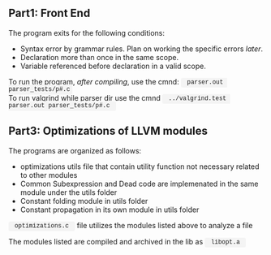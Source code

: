 <section>
    <h1>Part1: Front End</h1>
    <div>
        <p> The program exits for the following conditions:
        <ul>
            <li>Syntax error by grammar rules. Plan on working the specific errors <em>later</em>.
            <li>Declaration more than once in the same scope.
            <li>Variable referenced before declaration in a valid scope.
        </ul>
        <p> To run the program, <em>after compiling</em>, use the cmnd:
            <code style="font-family: Courier; background-color: #f4f4f4; padding: 0.2em 0.4em; border-radius: 0.3em;"> parser.out parser_tests/p#.c</code> <br>
            To run valgrind while parser dir use the cmnd  <code style="font-family: Courier; background-color: #f4f4f4; padding: 0.2em 0.4em; border-radius: 0.3em;"> ../valgrind.test parser.out parser_tests/p#.c </code>
        </p>
    </div>
</section>

<section>
    <h1>Part3: Optimizations of LLVM modules </h1>
    <p> The programs are organized as follows:
    <div>
        <ul>
            <li>optimizations utils file that contain utility function not necessary related to other modules
            <li>Common Subexpression and Dead code are implemenated in the same module under the utils folder
            <li>Constant folding module in utils folder
            <li>Constant propagation in its own module in utils folder
        </ul>
        <p> <code style="font-family: Courier; background-color: #f4f4f4; padding: 0.2em 0.4em; border-radius: 0.3em;"> optimizations.c </code> file utilizes the modules listed above to analyze a file<br>
        <p> The modules listed are compiled and archived in the lib as <code style="font-family: Courier; background-color: #f4f4f4; padding: 0.2em 0.4em; border-radius: 0.3em;"> libopt.a </code> <br>
    </div>
</section>
